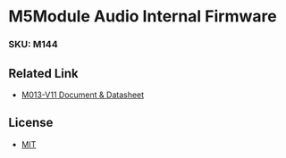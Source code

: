 # M5Module Audio Internal Firmware

### SKU: M144

## Related Link
- [M013-V11 Document & Datasheet](https://docs.m5stack.com/zh_CN/module/Module-Audio)

## License
- [MIT](https://github.com/m5stack/M5Module-Audio-Internal-FW/blob/main/LICENSE)
